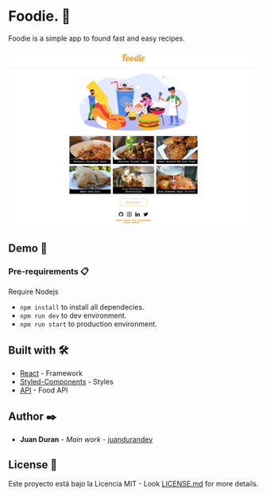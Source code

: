 # Foodie. 🍲

Foodie is a simple app to found fast and easy recipes.

![image screenshot](/src/img/demoImage.png)

## Demo 🚀

### Pre-requirements 📋

Require Nodejs

- `npm install` to install all dependecies.
- `npm run dev` to dev environment.
- `npm run start` to production environment.

## Built with 🛠️

- [React](https://es.reactjs.org/) - Framework
- [Styled-Components](https://styled-components.com/) - Styles
- [API](https://spoonacular.com/food-api/) - Food API

## Author ✒️

- **Juan Duran** - _Main work_ - [juandurandev](https://github.com/juandurandev)

## License 📄

Este proyecto está bajo la Licencia MIT - Look [LICENSE.md](LICENSE.md) for more details.
